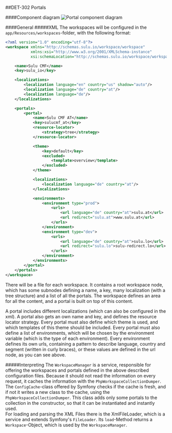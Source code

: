 ##DET-302 Portals

####Component diagram
![Portal component diagram](https://raw.github.com/massiveart/sulu-docs/master/detail-specification/images/diagrams/Workspaces.png)

####General
#####XML
The workspaces will be configured in the `app/Resources/workspaces`-folder, with the following format:

```xml
<?xml version="1.0" encoding="utf-8"?>
<workspace xmlns="http://schemas.sulu.io/workspace/workspace"
           xmlns:xsi="http://www.w3.org/2001/XMLSchema-instance"
           xsi:schemaLocation="http://schemas.sulu.io/workspace/workspace http://schemas.sulu.io/workspace/workspace-1.0.xsd">

    <name>Sulu CMF</name>
    <key>sulu_io</key>

    <localizations>
        <localization language="en" country="us" shadow="auto"/>
        <localization language="de" country="at"/>
        <localization language="de"/>
    </localizations>

    <portals>
        <portal>
            <name>Sulu CMF AT</name>
            <key>sulucmf_at</key>
            <resource-locator>
                <strategy>tree</strategy>
            </resource-locator>

            <theme>
                <key>default</key>
                <excluded>
                    <template>overview</template>
                </excluded>
            </theme>

            <localizations>
                <localization language="de" country="at"/>
            </localizations>

            <environments>
                <environment type="prod">
                    <urls>
                        <url language="de" country="at">sulu.at</url>
                        <url redirect="sulu.at">www.sulu.at</url>
                    </urls>
                </environment>
                <environment type="dev">
                    <urls>
                        <url language="de" country="at">sulu.lo</url>
                        <url redirect="sulu.lo">sulu-redirect.lo</url>
                    </urls>
                </environment>
            </environments>
        </portal>
    </portals>
</workspace>


```
There will be a file for each workspace. It contains a root workspace node, which has some subnodes defining a name, a key, many localization (with a tree structure) and a list of all the portals. The workspace defines an area for all the content, and a portal is built on top of this content. 

A portal includes different localizations (which can also be configured in the xml). A portal also gets an own name and key, and defines the resource locator strategy. Every portal must also define which theme is used, and which templates of this theme should be included. 
Every portal must also define a list of environments, which will be chosen by the environment variable (which is the type of each environment). Every environment defines its own urls, containing a pattern to describe language, country and segment (written in curly braces), or these values are defined in the url node, as you can see above.

#####Interpreting
The `WorkspaceManager` is a service, responsible for offering the workspaces and portals defined in the above described configuration files. Because it should not read the information on every request, it caches the information with the `PhpWorkspaceCollectionDumper`. The `ConfigCache`-class offered by Symfony checks if the cache is fresh, and if not it writes a new class to the cache, using the `PhpWorkspaceCollectionDumper`.
This class adds only some portals to the collection in the constructor, so that it can be instantiated and instantly used.  
For loading and parsing the XML Files there is the XmlFileLoader, which is a service and extends Symfony's `FileLoader`. Its `load`-Method returns a `Workspace`-Object, which is used by the `WorkspaceManager`.
